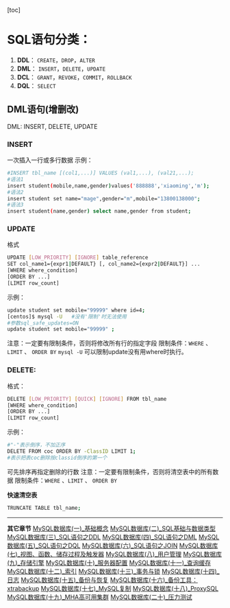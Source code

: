 [toc]

# SQL语句分类：
1. **DDL**：  `CREATE`，`DROP`，`ALTER`
2. **DML**：  `INSERT`，`DELETE`，`UPDATE`
3. **DCL**： `GRANT`，`REVOKE`，`COMMIT`，`ROLLBACK`
4. **DQL**： `SELECT`


## DML语句(增删改)
DML: INSERT, DELETE, UPDATE

### INSERT
一次插入一行或多行数据
示例：
```bash
#INSERT tbl_name [(col1,...)] VALUES (val1,...), (val21,...);
#语法1
insert student(mobile,name,gender)values('888888','xiaoming','m');
#语法2
insert student set name="mage",gender="m",mobile="13800138000";
#语法3
insert student(name,gender) select name,gender from student;
```


### UPDATE
格式
```bash
UPDATE [LOW_PRIORITY] [IGNORE] table_reference 
SET col_name1={expr1|DEFAULT} [, col_name2={expr2|DEFAULT}] ... 
[WHERE where_condition] 
[ORDER BY ...] 
[LIMIT row_count] 
```
示例：
```bash
update student set mobile="99999" where id=4;
[centos]$ mysql -U   #没有'限制'时无法使用
#参数sql_safe_updates=ON
update student set mobile="99999" ;
```

注意：一定要有限制条件，否则将修改所有行的指定字段 
限制条件：`WHERE` 、`LIMIT`  、 `ORDER BY`
`mysql -U` 可以限制update没有用where时执行。




### DELETE:
格式：
```bash
DELETE [LOW_PRIORITY] [QUICK] [IGNORE] FROM tbl_name
[WHERE where_condition]
[ORDER BY ...]
[LIMIT row_count]
```
示例：
```bash
#"-"表示倒序，不加正序
DELETE FROM coc ORDER BY -ClassID LIMIT 1;
#表示把表coc删除按classid倒序的第一个
```
可先排序再指定删除的行数
注意：一定要有限制条件，否则将清空表中的所有数据
限制条件：`WHERE` 、`LIMIT`  、 `ORDER BY`

**快速清空表**
```bash
TRUNCATE TABLE tbl_name;
```

- - - 

**其它章节**
[MySQL数据库(一)_基础概念]()
[MySQL数据库(二)_SQL基础与数据类型]()
[MySQL数据库(三)_SQL语句之DDL]()
[MySQL数据库(四)_SQL语句之DML]()
[MySQL数据库(五)_SQL语句之DQL]()
[MySQL数据库(六)_SQL语句之JOIN]()
[MySQL数据库(七)_视图、函数、储存过程及触发器]()
[MySQL数据库(八)_用户管理]()
[MySQL数据库(九)_存储引擎]()
[MySQL数据库(十)_服务器配置]()
[MySQL数据库(十一)_查询缓存]()
[MySQL数据库(十二)_索引]()
[MySQL数据库(十三)_事务与锁]()
[MySQL数据库(十四)_日志]()
[MySQL数据库(十五)_备份与恢复]()
[MySQL数据库(十六)_备份工具：xtrabackup]()
[MySQL数据库(十七)_MySQL复制]()
[MySQL数据库(十八)_ProxySQL]()
[MySQL数据库(十九)_MHA高可用集群]()
[MySQL数据库(二十)_压力测试]()
